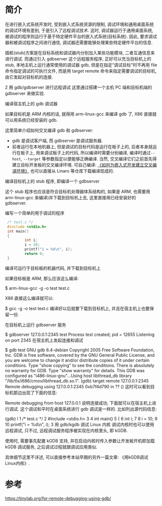 
# 简介
在进行嵌入式系统开发时, 受到嵌入式系统资源的限制, 调试环境和通用桌面系统的调试环境有差别, 于是引入了远程调试技术. 这时, 调试器运行于通用桌面系统, 被调试的程序则运行于基于特定硬件平台的嵌入式系统(目标系统). 因此, 要求调试器和被调试程序之间进行通信, 调试器还需要能够处理某些特定硬件平台的信息. 

插桩(stub)方案是在目标系统和调试器内分别加入某些功能模块, 二者互通信息来进行调试. 而通过引入 gdbserver 这个远程服务程序, 正好可以充当目标机上的 stub, 本地主机上运行通常使用的调试器 gdb, 但是在指定“调试目标”时不再用 file 命令指定调试的可执行文件, 而是用 target remote 命令来指定需要调试的目标机, 由它发起对目标机的连接. 

2 用 gdb/gdbserver 进行远程调试
这里通过搭建一个主机 PC 端和目标机端的 gdbserver 来做实验. 

编译宿主机上的 gdb 调试器

如果目标机是 ARM 内核的话, 就得用 arm-linux-gcc 来编译 gdb 了, X86 直接就可以用系统已经安装的 gdb. 

这里简单介绍如何交叉编译 gdb 和 gdbserver: 

* gdb 是调试客户端, 而 gdbserver 是调试服务器. 
* 前者运行在本地机器上, 但是调试的目标代码是运行在板子上的, 后者本身就运行在板子上, 用来调试板子上的代码, 所以编译时需要分别编译, 编译时通过`--host`, `--target` 等参数指定以便能够正确编译. 当然, 交叉编译它们之前首先得建立目标开发板的交叉编译环境. 可自己编译: [《如何为嵌入式开发建立交叉编译环境》](http://www.ibm.com/developerworks/cn/linux/l-embcmpl/) 也可以直接从 Linaro 等仓库下载编译现成的. 

编译目标机上的 stub 程序, 即编译一个 gdbserver

这个 stub 程序也应该是符合目标机处理器体系结构的, 如果是 ARM, 也需要用 arm-linux-gcc 来编译)并下载到目标机上去, 这里直接用已经安装好的 gdbserver. 

编写一个简单的用于调试的程序

```cpp
 /* test.c */
 #include <stdio.h>
 int main()
 {
         int i;
         i = 10;
         printf("i = %d\n", i);
         return 0;
 }
```

编译可运行于目标板的机器代码, 并下载到目标机上

如果目标板是 ARM, 那么应该这么编译: 

$ arm-linux-gcc  -g -o test test.c

X86 直接这么编译就可以: 

 $ gcc  -g -o test test.c
编译好以后就要下载到目标机上, 并且在宿主机上也要保留一份. 

在目标机上运行 gdbserver 服务

 $ gdbserver 127.0.0.1:2345 test
 Process test created; pid = 12655
 Listening on port 2345
在宿主机上发起连接和调试

 $ gdb test
 GNU gdb 6.4-debian
 Copyright 2005 Free Software Foundation, Inc.
 GDB is free software, covered by the GNU General Public License, and you are
 welcome to change it and/or distribute copies of it under certain conditions.
 Type "show copying" to see the conditions.
 There is absolutely no warranty for GDB.  Type "show warranty" for details.
 This GDB was configured as "i486-linux-gnu"...Using host libthread_db library "/lib/tls/i686/cmov/libthread_db.so.1".
 (gdb) target remote 127.0.0.1:2345
 Remote debugging using 127.0.0.1:2345
 0xb7f4d790 in ?? ()
这时可以看到目标机那边出现了下面的信息: 

 Remote debugging from host 127.0.0.1
说明连接成功, 下面就可以在宿主机上进行调试. 这个调试和平时在桌面系统进行 gdb 调试是一样的.  比如列出源代码信息: 

 (gdb) l
 1       /* test.c */
 2       #include <stdio.h>
 3
 4       int main()
 5       {
 6               int i;
 7
 8               i = 10;
 9
 10              printf("i = %d\n", i);
3 用 gdb/kgdb 调试 Linux 内核
调试内核时也可以使用远程调试, 只不过, 远程调试服务程序被实现在内核里头, 即 kGDB. 

使用时, 需要事先配置 kGDB 支持, 并在启动内核时传入参数让开发板开机即加载 kGDB 调试服务, 之后调试过程就跟调试应用类似. 

具体细节这里不详述, 可以直接参考本站早期的另外一篇文章: 《用kGDB调试Linux内核》. 

# 参考

https://tinylab.org/for-remote-debugging-using-gdb/